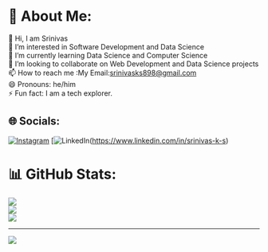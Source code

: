 # 💫 About Me:
👋 Hi, I am Srinivas<br>👀 I’m interested in Software Development and Data Science<br>🌱 I’m currently learning Data Science and Computer Science<br>💞️ I’m looking to collaborate on Web Development and Data Science projects<br>📫 How to reach me :My Email:srinivasks898@gmail.com<br>😄 Pronouns: he/him<br>⚡ Fun fact: I am a tech explorer.


## 🌐 Socials:
[![Instagram](https://img.shields.io/badge/Instagram-%23E4405F.svg?logo=Instagram&logoColor=white)](https://instagram.com/srinivasks_) [![LinkedIn](https://img.shields.io/badge/LinkedIn-%230077B5.svg?logo=linkedin&logoColor=white)(https://www.linkedin.com/in/srinivas-k-s)


# 📊 GitHub Stats:
![](https://github-readme-stats.vercel.app/api?username=Srinivas-2410&theme=dark&hide_border=false&include_all_commits=false&count_private=false)<br/>
![](https://github-readme-streak-stats.herokuapp.com/?user=Srinivas-2410&theme=dark&hide_border=false)<br/>
![](https://github-readme-stats.vercel.app/api/top-langs/?username=Srinivas-2410&theme=dark&hide_border=false&include_all_commits=false&count_private=false&layout=compact)

---
[![](https://visitcount.itsvg.in/api?id=Srinivas-2410&icon=0&color=1)](https://visitcount.itsvg.in)

<!-- Proudly created with GPRM ( https://gprm.itsvg.in ) -->
